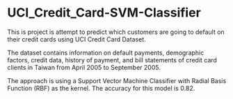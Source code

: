 # UCI_Credit_Card-SVM-Classifier
This is project is attempt to predict which customers are going to default on their credit cards using UCI Credit Card Dataset.

The dataset contains information on default payments, demographic factors, credit data, history of payment, and bill statements of credit card clients in Taiwan from April 2005 to September 2005.

The approach is using a Support Vector Machine Classifier with Radial Basis Function (RBF) as the kernel. The accuracy for this model is 0.82. 
